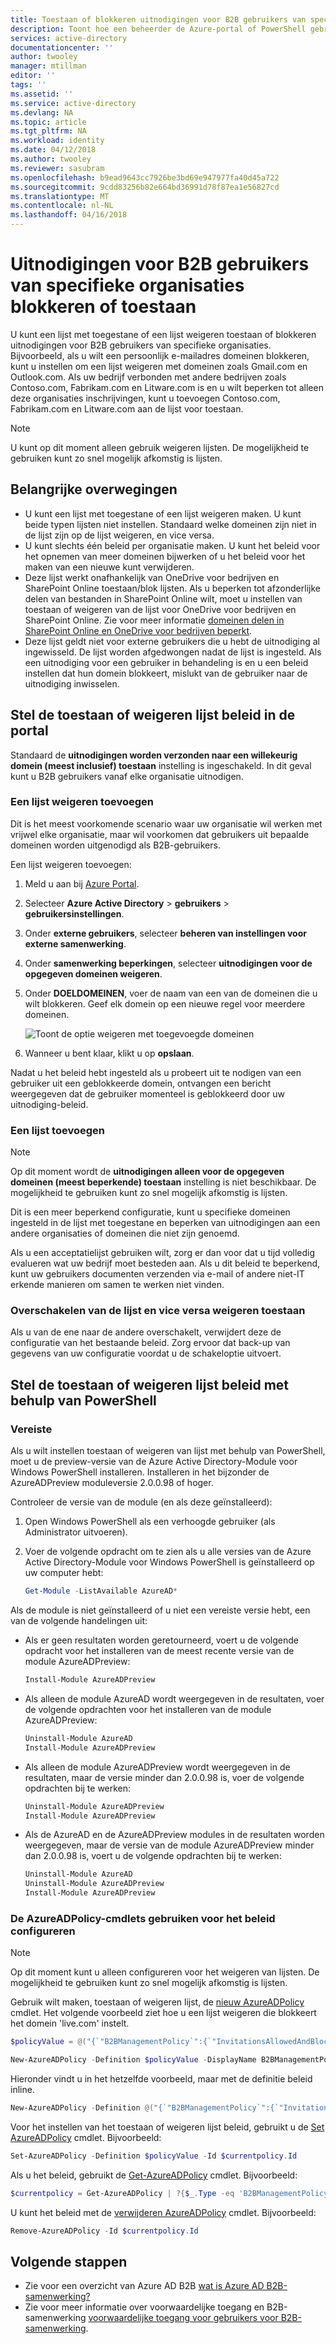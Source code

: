 ```yaml
---
title: Toestaan of blokkeren uitnodigingen voor B2B gebruikers van specifieke organisaties - Azure Active Directory | Microsoft Docs
description: Toont hoe een beheerder de Azure-portal of PowerShell gebruiken kunt voor de toegang is ingesteld of deny-lijst B2B gebruikers uit bepaalde domeinen blokkeren of toestaan.
services: active-directory
documentationcenter: ''
author: twooley
manager: mtillman
editor: ''
tags: ''
ms.assetid: ''
ms.service: active-directory
ms.devlang: NA
ms.topic: article
ms.tgt_pltfrm: NA
ms.workload: identity
ms.date: 04/12/2018
ms.author: twooley
ms.reviewer: sasubram
ms.openlocfilehash: b9ead9643cc7926be3bd69e947977fa40d45a722
ms.sourcegitcommit: 9cdd83256b82e664bd36991d78f87ea1e56827cd
ms.translationtype: MT
ms.contentlocale: nl-NL
ms.lasthandoff: 04/16/2018
---
```

# <a name="allow-or-block-invitations-to-b2b-users-from-specific-organizations"></a>Uitnodigingen voor B2B gebruikers van specifieke organisaties blokkeren of toestaan

U kunt een lijst met toegestane of een lijst weigeren toestaan of blokkeren uitnodigingen voor B2B gebruikers van specifieke organisaties. Bijvoorbeeld, als u wilt een persoonlijk e-mailadres domeinen blokkeren, kunt u instellen om een lijst weigeren met domeinen zoals Gmail.com en Outlook.com. Als uw bedrijf verbonden met andere bedrijven zoals Contoso.com, Fabrikam.com en Litware.com is en u wilt beperken tot alleen deze organisaties inschrijvingen, kunt u toevoegen Contoso.com, Fabrikam.com en Litware.com aan de lijst voor toestaan.
  
> [!NOTE]
> U kunt op dit moment alleen gebruik weigeren lijsten. De mogelijkheid te gebruiken kunt zo snel mogelijk afkomstig is lijsten.

## <a name="important-considerations"></a>Belangrijke overwegingen

- U kunt een lijst met toegestane of een lijst weigeren maken. U kunt beide typen lijsten niet instellen. Standaard welke domeinen zijn niet in de lijst zijn op de lijst weigeren, en vice versa. 
- U kunt slechts één beleid per organisatie maken. U kunt het beleid voor het opnemen van meer domeinen bijwerken of u het beleid voor het maken van een nieuwe kunt verwijderen. 
- Deze lijst werkt onafhankelijk van OneDrive voor bedrijven en SharePoint Online toestaan/blok lijsten. Als u beperken tot afzonderlijke delen van bestanden in SharePoint Online wilt, moet u instellen van toestaan of weigeren van de lijst voor OneDrive voor bedrijven en SharePoint Online. Zie voor meer informatie [domeinen delen in SharePoint Online en OneDrive voor bedrijven beperkt](https://support.office.com/article/restricted-domains-sharing-in-sharepoint-online-and-onedrive-for-business-5d7589cd-0997-4a00-a2ba-2320ec49c4e9).
- Deze lijst geldt niet voor externe gebruikers die u hebt de uitnodiging al ingewisseld. De lijst worden afgedwongen nadat de lijst is ingesteld. Als een uitnodiging voor een gebruiker in behandeling is en u een beleid instellen dat hun domein blokkeert, mislukt van de gebruiker naar de uitnodiging inwisselen.

## <a name="set-the-allow-or-deny-list-policy-in-the-portal"></a>Stel de toestaan of weigeren lijst beleid in de portal

Standaard de **uitnodigingen worden verzonden naar een willekeurig domein (meest inclusief) toestaan** instelling is ingeschakeld. In dit geval kunt u B2B gebruikers vanaf elke organisatie uitnodigen.

### <a name="add-a-deny-list"></a>Een lijst weigeren toevoegen

Dit is het meest voorkomende scenario waar uw organisatie wil werken met vrijwel elke organisatie, maar wil voorkomen dat gebruikers uit bepaalde domeinen worden uitgenodigd als B2B-gebruikers.

Een lijst weigeren toevoegen:

1. Meld u aan bij [Azure Portal](https://portal.azure.com).
2. Selecteer **Azure Active Directory** > **gebruikers** > **gebruikersinstellingen**.
3. Onder **externe gebruikers**, selecteer **beheren van instellingen voor externe samenwerking**.
4. Onder **samenwerking beperkingen**, selecteer **uitnodigingen voor de opgegeven domeinen weigeren**.
5. Onder **DOELDOMEINEN**, voer de naam van een van de domeinen die u wilt blokkeren. Geef elk domein op een nieuwe regel voor meerdere domeinen.

   ![Toont de optie weigeren met toegevoegde domeinen](./media/active-directory-b2b-allow-deny-list/DenyListSettings.png)
 
6. Wanneer u bent klaar, klikt u op **opslaan**.

Nadat u het beleid hebt ingesteld als u probeert uit te nodigen van een gebruiker uit een geblokkeerde domein, ontvangen een bericht weergegeven dat de gebruiker momenteel is geblokkeerd door uw uitnodiging-beleid.
 
### <a name="add-an-allow-list"></a>Een lijst toevoegen

> [!NOTE]
> Op dit moment wordt de **uitnodigingen alleen voor de opgegeven domeinen (meest beperkende) toestaan** instelling is niet beschikbaar. De mogelijkheid te gebruiken kunt zo snel mogelijk afkomstig is lijsten.

Dit is een meer beperkend configuratie, kunt u specifieke domeinen ingesteld in de lijst met toegestane en beperken van uitnodigingen aan een andere organisaties of domeinen die niet zijn genoemd. 

Als u een acceptatielijst gebruiken wilt, zorg er dan voor dat u tijd volledig evalueren wat uw bedrijf moet besteden aan. Als u dit beleid te beperkend, kunt uw gebruikers documenten verzenden via e-mail of andere niet-IT erkende manieren om samen te werken niet vinden.

### <a name="switch-from-allow-to-deny-list-and-vice-versa"></a>Overschakelen van de lijst en vice versa weigeren toestaan 

Als u van de ene naar de andere overschakelt, verwijdert deze de configuratie van het bestaande beleid. Zorg ervoor dat back-up van gegevens van uw configuratie voordat u de schakeloptie uitvoert. 

## <a name="set-the-allow-or-deny-list-policy-using-powershell"></a>Stel de toestaan of weigeren lijst beleid met behulp van PowerShell

### <a name="prerequisite"></a>Vereiste

Als u wilt instellen toestaan of weigeren van lijst met behulp van PowerShell, moet u de preview-versie van de Azure Active Directory-Module voor Windows PowerShell installeren. Installeren in het bijzonder de AzureADPreview moduleversie 2.0.0.98 of hoger.

Controleer de versie van de module (en als deze geïnstalleerd):
 
1. Open Windows PowerShell als een verhoogde gebruiker (als Administrator uitvoeren). 
2. Voer de volgende opdracht om te zien als u alle versies van de Azure Active Directory-Module voor Windows PowerShell is geïnstalleerd op uw computer hebt:

   ````powershell  
   Get-Module -ListAvailable AzureAD*
   ````

Als de module is niet geïnstalleerd of u niet een vereiste versie hebt, een van de volgende handelingen uit:

- Als er geen resultaten worden geretourneerd, voert u de volgende opdracht voor het installeren van de meest recente versie van de module AzureADPreview:
  
   ````powershell  
   Install-Module AzureADPreview
   ````
- Als alleen de module AzureAD wordt weergegeven in de resultaten, voer de volgende opdrachten voor het installeren van de module AzureADPreview: 

   ````powershell 
   Uninstall-Module AzureAD 
   Install-Module AzureADPreview 
   ````
- Als alleen de module AzureADPreview wordt weergegeven in de resultaten, maar de versie minder dan 2.0.0.98 is, voer de volgende opdrachten bij te werken: 

   ````powershell 
   Uninstall-Module AzureADPreview 
   Install-Module AzureADPreview 
   ````

- Als de AzureAD en de AzureADPreview modules in de resultaten worden weergegeven, maar de versie van de module AzureADPreview minder dan 2.0.0.98 is, voert u de volgende opdrachten bij te werken: 

   ````powershell 
   Uninstall-Module AzureAD 
   Uninstall-Module AzureADPreview 
   Install-Module AzureADPreview 
    ````

### <a name="use-the-azureadpolicy-cmdlets-to-configure-the-policy"></a>De AzureADPolicy-cmdlets gebruiken voor het beleid configureren

> [!NOTE]
> Op dit moment kunt u alleen configureren voor het weigeren van lijsten. De mogelijkheid te gebruiken kunt zo snel mogelijk afkomstig is lijsten.

Gebruik wilt maken, toestaan of weigeren lijst, de [nieuw AzureADPolicy](https://docs.microsoft.com/powershell/module/azuread/new-azureadpolicy?view=azureadps-2.0-preview) cmdlet. Het volgende voorbeeld ziet hoe u een lijst weigeren die blokkeert het domein 'live.com' instelt.

````powershell 
$policyValue = @("{`"B2BManagementPolicy`":{`"InvitationsAllowedAndBlockedDomainsPolicy`":{`"AllowedDomains`": [],`"BlockedDomains`": [`"live.com`"]}}}")

New-AzureADPolicy -Definition $policyValue -DisplayName B2BManagementPolicy -Type B2BManagementPolicy -IsOrganizationDefault $true 
````

Hieronder vindt u in het hetzelfde voorbeeld, maar met de definitie beleid inline.

````powershell  
New-AzureADPolicy -Definition @("{`"B2BManagementPolicy`":{`"InvitationsAllowedAndBlockedDomainsPolicy`":{`"AllowedDomains`": [],`"BlockedDomains`": [`"live.com`"]}}}") -DisplayName B2BManagementPolicy -Type B2BManagementPolicy -IsOrganizationDefault $true 
````

Voor het instellen van het toestaan of weigeren lijst beleid, gebruikt u de [Set AzureADPolicy](https://docs.microsoft.com/powershell/module/azuread/set-azureadpolicy?view=azureadps-2.0-preview) cmdlet. Bijvoorbeeld:

````powershell   
Set-AzureADPolicy -Definition $policyValue -Id $currentpolicy.Id 
````

Als u het beleid, gebruikt de [Get-AzureADPolicy](https://docs.microsoft.com/en-us/powershell/module/azuread/get-azureadpolicy?view=azureadps-2.0-preview) cmdlet. Bijvoorbeeld:

````powershell
$currentpolicy = Get-AzureADPolicy | ?{$_.Type -eq 'B2BManagementPolicy'} | select -First 1 
````

U kunt het beleid met de [verwijderen AzureADPolicy](https://docs.microsoft.com/powershell/module/azuread/remove-azureadpolicy?view=azureadps-2.0-preview) cmdlet. Bijvoorbeeld:

````powershell
Remove-AzureADPolicy -Id $currentpolicy.Id 
````

## <a name="next-steps"></a>Volgende stappen

- Zie voor een overzicht van Azure AD B2B [wat is Azure AD B2B-samenwerking?](active-directory-b2b-what-is-azure-ad-b2b.md)
- Zie voor meer informatie over voorwaardelijke toegang en B2B-samenwerking [voorwaardelijke toegang voor gebruikers voor B2B-samenwerking](active-directory-b2b-mfa-instructions.md).



